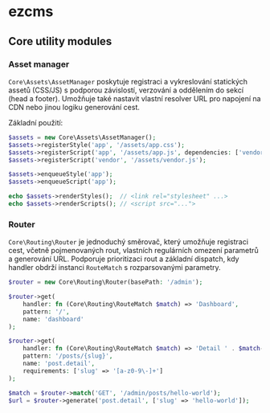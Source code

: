 # ezcms

## Core utility modules

### Asset manager

`Core\Assets\AssetManager` poskytuje registraci a vykreslování statických
assetů (CSS/JS) s podporou závislostí, verzování a oddělením do sekcí (head a
footer). Umožňuje také nastavit vlastní resolver URL pro napojení na CDN nebo
jinou logiku generování cest.

Základní použití:

```php
$assets = new Core\Assets\AssetManager();
$assets->registerStyle('app', '/assets/app.css');
$assets->registerScript('app', '/assets/app.js', dependencies: ['vendor']);
$assets->registerScript('vendor', '/assets/vendor.js');

$assets->enqueueStyle('app');
$assets->enqueueScript('app');

echo $assets->renderStyles();  // <link rel="stylesheet" ...>
echo $assets->renderScripts(); // <script src="...">
```

### Router

`Core\Routing\Router` je jednoduchý směrovač, který umožňuje registraci cest,
včetně pojmenovaných rout, vlastních regulárních omezení parametrů a generování
URL. Podporuje prioritizaci rout a základní dispatch, kdy handler obdrží instanci
`RouteMatch` s rozparsovanými parametry.

```php
$router = new Core\Routing\Router(basePath: '/admin');

$router->get(
    handler: fn (Core\Routing\RouteMatch $match) => 'Dashboard',
    pattern: '/',
    name: 'dashboard'
);

$router->get(
    handler: fn (Core\Routing\RouteMatch $match) => 'Detail ' . $match->getParameters()['slug'],
    pattern: '/posts/{slug}',
    name: 'post.detail',
    requirements: ['slug' => '[a-z0-9\-]+']
);

$match = $router->match('GET', '/admin/posts/hello-world');
$url = $router->generate('post.detail', ['slug' => 'hello-world']);
```